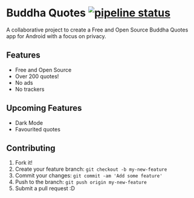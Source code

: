 # Buddha Quotes [![pipeline status](https://gitlab.com/bandev/buddha-quotes/badges/master/pipeline.svg)](https://gitlab.com/bandev/buddha-quotes/-/commits/master)

A collaborative project to create a Free and Open Source Buddha Quotes app for Android with a focus on privacy.

## Features

- Free and Open Source
- Over 200 quotes!
- No ads
- No trackers

## Upcoming Features

- Dark Mode
- Favourited quotes

## Contributing

1. Fork it!
2. Create your feature branch: `git checkout -b my-new-feature`
3. Commit your changes: `git commit -am 'Add some feature'`
4. Push to the branch: `git push origin my-new-feature`
5. Submit a pull request :D